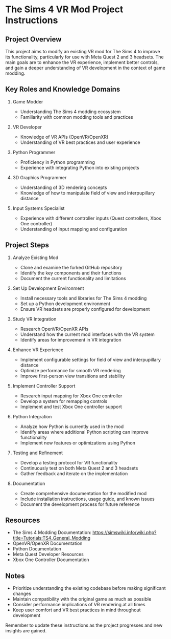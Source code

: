 # The Sims 4 VR Mod Project Instructions

## Project Overview
This project aims to modify an existing VR mod for The Sims 4 to improve its functionality, particularly for use with Meta Quest 2 and 3 headsets. The main goals are to enhance the VR experience, implement better controls, and gain a deeper understanding of VR development in the context of game modding.

## Key Roles and Knowledge Domains

1. Game Modder
   - Understanding The Sims 4 modding ecosystem
   - Familiarity with common modding tools and practices

2. VR Developer
   - Knowledge of VR APIs (OpenVR/OpenXR)
   - Understanding of VR best practices and user experience

3. Python Programmer
   - Proficiency in Python programming
   - Experience with integrating Python into existing projects

4. 3D Graphics Programmer
   - Understanding of 3D rendering concepts
   - Knowledge of how to manipulate field of view and interpupillary distance

5. Input Systems Specialist
   - Experience with different controller inputs (Quest controllers, Xbox One controller)
   - Understanding of input mapping and configuration

## Project Steps

1. Analyze Existing Mod
   - Clone and examine the forked GitHub repository
   - Identify the key components and their functions
   - Document the current functionality and limitations

2. Set Up Development Environment
   - Install necessary tools and libraries for The Sims 4 modding
   - Set up a Python development environment
   - Ensure VR headsets are properly configured for development

3. Study VR Integration
   - Research OpenVR/OpenXR APIs
   - Understand how the current mod interfaces with the VR system
   - Identify areas for improvement in VR integration

4. Enhance VR Experience
   - Implement configurable settings for field of view and interpupillary distance
   - Optimize performance for smooth VR rendering
   - Improve first-person view transitions and stability

5. Implement Controller Support
   - Research input mapping for Xbox One controller
   - Develop a system for remapping controls
   - Implement and test Xbox One controller support

6. Python Integration
   - Analyze how Python is currently used in the mod
   - Identify areas where additional Python scripting can improve functionality
   - Implement new features or optimizations using Python

7. Testing and Refinement
   - Develop a testing protocol for VR functionality
   - Continuously test on both Meta Quest 2 and 3 headsets
   - Gather feedback and iterate on the implementation

8. Documentation
   - Create comprehensive documentation for the modified mod
   - Include installation instructions, usage guide, and known issues
   - Document the development process for future reference

## Resources

- The Sims 4 Modding Documentation: https://simswiki.info/wiki.php?title=Tutorials:TS4_General_Modding
- OpenVR/OpenXR Documentation
- Python Documentation
- Meta Quest Developer Resources
- Xbox One Controller Documentation

## Notes

- Prioritize understanding the existing codebase before making significant changes
- Maintain compatibility with the original game as much as possible
- Consider performance implications of VR rendering at all times
- Keep user comfort and VR best practices in mind throughout development

Remember to update these instructions as the project progresses and new insights are gained.
